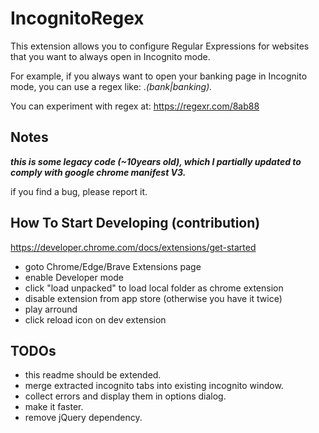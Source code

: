 # IncognitoRegex

This extension allows you to configure Regular Expressions for websites that you want to always open in Incognito mode.

For example, if you always want to open your banking page in Incognito mode, you can use a regex like: .*(bank|banking).*

You can experiment with regex at: https://regexr.com/8ab88

## Notes

***this is some legacy code (~10years old), which I partially updated to comply with google chrome manifest V3.***

if you find a bug, please report it.

## How To Start Developing (contribution)

https://developer.chrome.com/docs/extensions/get-started

- goto Chrome/Edge/Brave Extensions page
- enable Developer mode
- click "load unpacked" to load local folder as chrome extension
- disable extension from app store (otherwise you have it twice)
- play arround
- click reload icon on dev extension


## TODOs
- this readme should be extended.
- merge extracted incognito tabs into existing incognito window.
- collect errors and display them in options dialog.
- make it faster.
- remove jQuery dependency.
